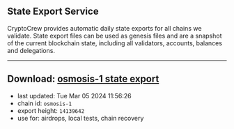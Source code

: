## State Export Service
CryptoCrew provides automatic daily state exports for all chains we validate. State export files can be used as genesis files and are a snapshot of the current blockchain state, including all validators, accounts, balances and delegations.

---
**Download: [osmosis-1 state export](https://dl-eu2.ccvalidators.com/SERVICE/osmosis/osmosis-1_export_14139642.json)**
---

- last updated: Tue Mar 05 2024 11:56:26
- chain id: `osmosis-1`
- export height: `14139642`
- use for: airdrops, local tests, chain recovery
